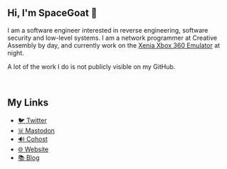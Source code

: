 <!-- <img align="right" src="https://spacego.at/goatOfTheDay" height=160px></img> -->
<h2 >
 Hi, I'm SpaceGoat 🐐
</h2>

<p>
I am a software engineer interested in reverse engineering, software security and low-level systems. I am a network programmer at Creative Assembly by day, and currently work on the <a href="https://github.com/xenia-project/xenia">Xenia Xbox 360 Emulator</a> at night. 
</p>
<p>
A lot of the work I do is not publicly visible on my GitHub. 
</p>


<br/>

<h2 align="left">My Links</h2>
<ul>
<li><a href="https://twitter.com/Razzilient">🐦 Twitter</a></li>
<li><a href="https://mastodon.gamedev.place/@spacegoat">🇲 Mastodon</a></li>
 <li><a href="https://cohost.org/spacegoat">🔊 Cohost</a></li>
<li><a href="https://spacego.at">🌐 Website</a></li>
<li><a href="https://spacego.at/blog/">📚 Blog</a></li>
</ul>
